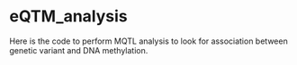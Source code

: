 # eQTM_analysis
Here is the code to perform MQTL analysis to look for association between genetic variant and DNA methylation.
